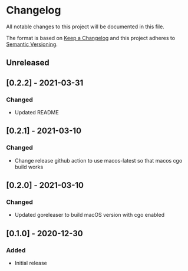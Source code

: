 # Changelog
All notable changes to this project will be documented in this file.

The format is based on [Keep a Changelog](http://keepachangelog.com/en/1.0.0/)
and this project adheres to [Semantic
Versioning](http://semver.org/spec/v2.0.0.html).

## Unreleased

## [0.2.2] - 2021-03-31

### Changed
- Updated README

## [0.2.1] - 2021-03-10

### Changed
- Change release github action to use macos-latest so that macos cgo build works

## [0.2.0] - 2021-03-10

### Changed
- Updated goreleaser to build macOS version with cgo enabled

## [0.1.0] - 2020-12-30

### Added
- Initial release
